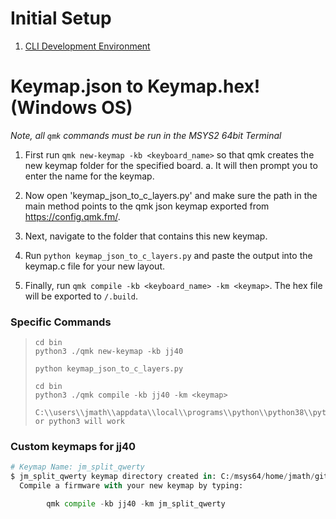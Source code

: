 # Initial Setup
1. [CLI Development Environment](docs/cli_development.md)

# Keymap.json to Keymap.hex! (Windows OS)
_Note, all `qmk` commands must be run in the MSYS2 64bit Terminal_
1. First run `qmk new-keymap -kb <keyboard_name>` so that qmk creates the new keymap folder for the specified board.
    a. It will then prompt you to enter the name for the keymap.
    
2. Now open 'keymap_json_to_c_layers.py' and make sure the path in the main method points to the qmk json keymap exported 
from https://config.qmk.fm/.
    
3. Next, navigate to the folder that contains this new keymap.

4. Run `python keymap_json_to_c_layers.py` and paste the output into the keymap.c file for your new layout.

5. Finally, run `qmk compile -kb <keyboard_name> -km <keymap>`. The hex file will be exported to `/.build`.

### Specific Commands
> ``` 
> cd bin
> python3 ./qmk new-keymap -kb jj40
> 
> python keymap_json_to_c_layers.py
> 
> cd bin
> python3 ./qmk compile -kb jj40 -km <keymap>
> 
> C:\\users\\jmath\\appdata\\local\\programs\\python\\python38\\python.exe or python3 will work
> ```

### Custom keymaps for jj40
``` python
# Keymap Name: jm_split_qwerty
$ jm_split_qwerty keymap directory created in: C:/msys64/home/jmath/git/qmk_firmware/keyboards/jj40/keymaps/jm_split_qwerty
  Compile a firmware with your new keymap by typing:

        qmk compile -kb jj40 -km jm_split_qwerty

```
